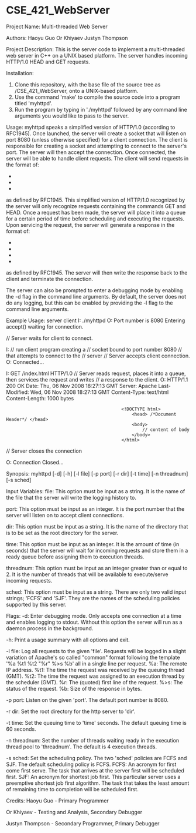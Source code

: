 # CSE_421_WebServer
Project Name:
Multi-threaded Web Server


Authors:
Haoyu Guo
Or Khiyaev
Justyn Thompson


Project Description:
This is the server code to implement a multi-threaded web server in C++ on a UNIX
based platform. The server handles incoming HTTP/1.0 HEAD and GET requests.


Installation:
1. Clone this repository, with the base file of the source tree as /CSE_421_WebServer,
onto a UNIX-based platform.
2. Use the command 'make' to compile the source code into a program titled 'myhttpd'.
3. Run the program by typing in './myhttpd' followed by any command line arguments
you would like to pass to the server.


Usage:
myhttpd speaks a simplified version of HTTP/1.0 (according to RFC1945). Once launched,
the server will create a socket that will listen on port 8080 (unless otherwise
specified) for a client connection. The client is responsible for creating a socket
and attempting to connect to the server's port. The server will then accept the
connection. Once connected, the server will be able to handle client requests. The
client will send requests in the format of:
* <command> <argument> <HTTP version>
* <optional arguments>
* <blank line>
as defined by RFC1945. This simplified version of HTTP/1.0 recognized by the server
will only recognize requests containing the commands GET and HEAD. Once a request has
been made, the server will place it into a queue for a certain period of time before
scheduling and executing the requests. Upon servicing the request, the server will
generate a response in the format of:
* <HTTP version> <status code> <status message>
* <additional information>
* <blank line>
* <content>
as defined by RFC1945. The server will then write the response back to the client and
terminate the connection.

The server can also be prompted to enter a debugging mode by enabling the -d flag
in the command line arguments. By default, the server does not do any logging, but
this can be enabled by providing the -l flag to the command line arguments.


Example Usage:
    server                                      client
I:  ./myhttpd
O:  Port number is 8080
    Entering accept() waiting for connection.

// Server waits for client to connect.

I:                                              // run client program creating a
                                                // socket bound to port number 8080
                                                // that attempts to connect to the
                                                // server
// Server accepts client connection.
O:                                              Connected...

I:                                              GET /index.html HTTP/1.0
// Server reads request, places it into a queue, then services the request and writes
// a response to the client.
O:                                              HTTP/1.1 200 OK
                                                Date: Thu, 06 Nov 2008 18:27:13 GMT
                                                Server: Apache
                                                Last-Modified: Wed, 06 Nov 2008 18:27:13 GMT
                                                Content-Type: text/html
                                                Content-Length: 1000 bytes

                                                <!DOCTYPE html>
                                                    <head> /*Document Header*/ </head>
                                                    <body>
                                                        // content of body
                                                    </body>
                                                </html>

// Server closes the connection

O:                                              Connection Closed...


Synopsis:
myhttpd [-d] [-h] [-l file] [-p port] [-r dir] [-t time] [-n threadnum] [-s sched]


Input Variables:
file:             This option must be input as a string. It is the name of the file
                  that the server will write the logging history to.

port:             This option must be input as an integer. It is the port number
                  that the server will listen on to accept client connections.

dir:              This option must be input as a string. It is the name of the directory
                  that is to be set as the root directory for the server.

time:             This option must be input as an integer. It is the amount of time
                  (in seconds) that the server will wait for incoming requests and store
                  them in a ready queue before assigning them to execution threads.

threadnum:        This option must be input as an integer greater than or equal to 2.
                  It is the number of threads that will be available to execute/serve
                  incoming requests.

sched:            This option must be input as a string. There are only two valid
                  input strings; 'FCFS' and 'SJF'. They are the names of the scheduling
                  policies supported by this server.


Flags:
-d:               Enter debugging mode. Only accepts one connection at a time and
                  enables logging to stdout. Without this option the server will
                  run as a daemon process in the background.

-h:               Print a usage summary with all options and exit.

-l file:          Log all requests to the given 'file'. Requests will be logged in a
                  slight variation of Apache's so called "common" format following
                  the template '%a %t1 %t2 "%r" %>s %b' all in a single line per
                  request.
                  %a:   The remote IP address.
                  %t1:  The time the request was received by the queuing thread (GMT).
                  %t2:  The time the request was assigned to an execution thread
                        by the scheduler (GMT).
                  %r:   The (quoted) first line of the request.
                  %>s:  The status of the request.
                  %b:   Size of the response in bytes.

-p port:          Listen on the given 'port'. The default port number is 8080.

-r dir:           Set the root directory for the http server to 'dir'.

-t time:          Set the queuing time to 'time' seconds. The default queuing time
                  is 60 seconds.

-n threadnum:     Set the number of threads waiting ready in the execution thread
                  pool to 'threadnum'. The default is 4 execution threads.

-s sched:         Set the scheduling policy. The two 'sched' policies are FCFS and
                  SJF. The default scheduling policy is FCFS.
                  FCFS: An acronym for first come first serve. The task that arrives
                  at the server first will be scheduled first.
                  SJF:  An acronym for shortest job first. This particular server
                  uses a preemptive shortest job first algorithm. The task that takes
                  the least amount of remaining time to completion will be scheduled
                  first.


Credits:
Haoyu Guo - Primary Programmer

Or Khiyaev - Testing and Analysis, Secondary Debugger

Justyn Thompson - Secondary Programmer, Primary Debugger
